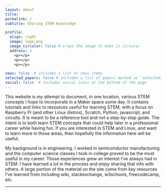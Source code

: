```yaml
---
layout: about
title: 
permalink: /
subtitle: Sharing STEM Knowledge

profile:
  align: right
  image: logo.png
  image_circular: false # crops the image to make it circular
  address: >
    <p></p>
    <p></p>
    <p></p>

news: false  # includes a list of news items
selected_papers: false # includes a list of papers marked as "selected={true}"
social: false  # includes social icons at the bottom of the page
---
```


This website is my attempt to document, in one location, various STEM concepts I hope to incorporate in a Maker space some day. It contains tutorials and links to resources useful for learning STEM, with a focus on Raspberry Pi (and other Linux distros), Scratch, Python, javascript, and circuits. It is meant to be a reference tool and not a step-by-step guide. The intent is to both learn STEM concepts that could help later in a professional career while having fun. If you are interested in STEM and Linux, and want to learn more in those areas, then hopefully the information here will be useful.

My background is in engineering. I worked in semiconductor manufacturing and the computer science classes I took in college proved to be the most useful in my career. Those experiences grew an interest I’ve always had in STEM. I have learned a lot in the process and enjoy sharing that info with others. A large portion of the material on the site come from key resources I’ve learned from including wiki, stackexchange, w3schools, freecodecamp, etc.

--------------------------------